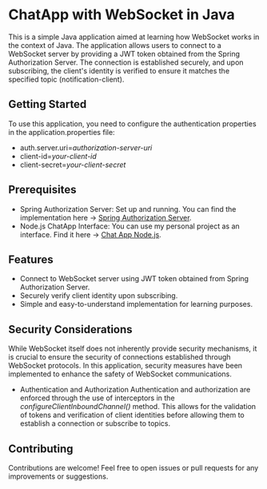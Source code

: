 # ChatApp with WebSocket in Java

This is a simple Java application aimed at learning how WebSocket works in the context of Java. The application allows
users to connect to a WebSocket server by providing a JWT token obtained from the Spring Authorization Server. The
connection is established securely, and upon subscribing, the client's identity is verified to ensure it matches the
specified topic (notification-client).

## Getting Started

To use this application, you need to configure the authentication properties in the application.properties file:

- auth.server.uri=*authorization-server-uri*
- client-id=*your-client-id*
- client-secret=*your-client-secret*

## Prerequisites

- Spring Authorization Server: Set up and running. You can find the implementation
  here -> [Spring Authorization Server](https://github.com/bogdanMierloiu/Spring-Authorization-Server-Implementation).
- Node.js ChatApp Interface: You can use my personal project as an interface. Find it
  here -> [Chat App Node.js](https://github.com/bogdanMierloiu/ChatApp-with-Node.js).

## Features

- Connect to WebSocket server using JWT token obtained from Spring Authorization Server.
- Securely verify client identity upon subscribing.
- Simple and easy-to-understand implementation for learning purposes.

## Security Considerations

While WebSocket itself does not inherently provide security mechanisms, it is crucial to ensure the security of
connections established through WebSocket protocols. In this application, security measures have been implemented to
enhance the safety of WebSocket communications.

- Authentication and Authorization
Authentication and authorization are enforced through the use of interceptors in the *configureClientInboundChannel()*
method. This allows for the validation of tokens and verification of client identities before allowing them to establish
a connection or subscribe to topics.

## Contributing

Contributions are welcome! Feel free to open issues or pull requests for any improvements or suggestions.
